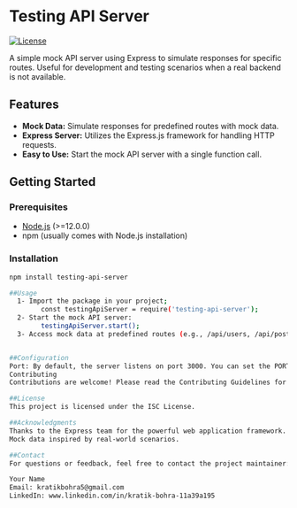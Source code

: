 # Testing API Server

[![License](https://img.shields.io/badge/license-ISC-blue.svg)](https://opensource.org/licenses/ISC)

A simple mock API server using Express to simulate responses for specific routes. Useful for development and testing scenarios when a real backend is not available.

## Features

- **Mock Data:** Simulate responses for predefined routes with mock data.
- **Express Server:** Utilizes the Express.js framework for handling HTTP requests.
- **Easy to Use:** Start the mock API server with a single function call.

## Getting Started

### Prerequisites

- [Node.js](https://nodejs.org/) (>=12.0.0)
- npm (usually comes with Node.js installation)

### Installation

```bash
npm install testing-api-server

##Usage
  1- Import the package in your project;
        const testingApiServer = require('testing-api-server');
  2- Start the mock API server:
        testingApiServer.start();
  3- Access mock data at predefined routes (e.g., /api/users, /api/posts).


##Configuration
Port: By default, the server listens on port 3000. You can set the PORT environment variable to change the port.
Contributing
Contributions are welcome! Please read the Contributing Guidelines for details on how to contribute to this project.

##License
This project is licensed under the ISC License.

##Acknowledgments
Thanks to the Express team for the powerful web application framework.
Mock data inspired by real-world scenarios.

##Contact
For questions or feedback, feel free to contact the project maintainer:

Your Name
Email: kratikbohra5@gmail.com
LinkedIn: www.linkedin.com/in/kratik-bohra-11a39a195
